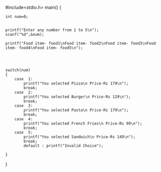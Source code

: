 #include<stdio.h>
 main()
 {




 	int num=0;


 	printf("Enter any number from 1 to 5\n");
 	scanf("%d",&num);

	printf("Food item- food1\nFood item- food2\nFood item- food3\nFood item- food4\nFood item- food5\n");




 	switch(num)
 	{
 		case  1:
 			printf("You selected Pizza\n Price-Rs 179\n");
 			break;
 		case  2:
 			printf("You selected Burger\n Price-Rs 129\n");
 			break;
 		case  3:
 			printf("You selected Pasta\n Price-Rs 179\n");
 			break;		
        case  4:
 			printf("You selected French Fries\n Price-Rs 99\n");
 			break;			
 	    case  5:
		    printf("You selected Sandwich\n Price-Rs 149\n");
 			break;
 			default : printf("Invalid Choice");

 	}


}
